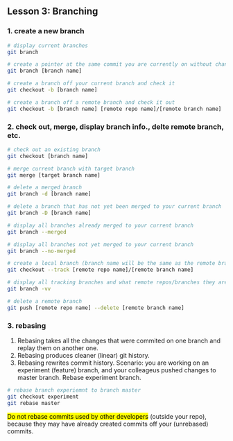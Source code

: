 ## Lesson 3: Branching

### 1. create a new branch
```bash
# display current branches
git branch

# create a pointer at the same commit you are currently on without changing branch
git branch [branch name]

# create a branch off your current branch and check it
git checkout -b [branch name]

# create a branch off a remote branch and check it out
git checkout -b [branch name] [remote repo name]/[remote branch name]
```

### 2. check out, merge, display branch info., delte remote branch, etc.

```bash
# check out an existing branch
git checkout [branch name]

# merge current branch with target branch
git merge [target branch name]

# delete a merged branch
git branch -d [branch name]

# delete a branch that has not yet been merged to your current branch
git branch -D [branch name]

# display all branches already merged to your current branch
git branch --merged

# display all branches not yet merged to your current branch
git branch --no-merged

# create a local branch (branch name will be the same as the remote branch name) to track a remote branch
git checkout --track [remote repo name]/[remote branch name]

# display all tracking branches and what remote repos/branches they are tracking
git branch -vv

# delete a remote branch
git push [remote repo name] --delete [remote branch name]
```

### 3. rebasing
1. Rebasing takes all the changes that were commited on one branch and replay them on another one.
2. Rebasing produces cleaner (linear) git history. 
3. Rebasing rewrites commit history. 
Scenario:  you are working on an experiment (feature) branch, and your colleageus pushed changes to master branch. Rebase experiment branch.
```bash
# rebase branch experiemnt to branch master
git checkout experiment
git rebase master
```
<mark>Do not rebase commits used by other developers</mark> (outside your repo), because they may have already created commits off your (unrebased) commits.